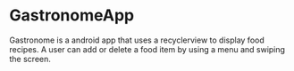 # GastronomeApp
Gastronome is a android app that uses a recyclerview  to display food recipes. A user can add or delete a food item by using a menu and swiping the screen. 
